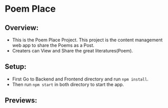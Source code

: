 # Poem Place

## Overview:

- This is the Poem Place Project. This project is the content management web app to share the Poems as a Post.
- Creaters can View and Share the great literatures(Poem).

## Setup:

- First Go to Backend and Frontend directory and run `npm install`.
- Then run `npm start` in both directory to start the app.

## Previews:
